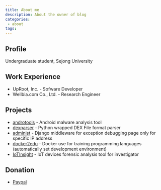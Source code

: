 ```yaml
---
title: About me
description: About the owner of blog
categories:
 - about
tags:
---
```


## Profile
Undergraduate student, Sejong University


## Work Experience
* UpRoot, Inc. - Sofware Developer
* Wellbia.com Co., Ltd. - Research Engineer

## Projects
* [androtools](https://github.com/bunseokbot/androtools) - Android malware analysis tool
* [dexparser](https://github.com/bunseokbot/dexparser) - Python wrapped DEX File format parser
* [administ](https://github.com/bunseokbot/administ) - Django middleware for exception debugging page only for specific IP address
* [docker2edu](https://github.com/bunseokbot/docker2edu) - Docker use for training programming languages (automatically set development environment)
* [IoTInsight](https://github.com/bunseokbot/iotinsight) - IoT devices forensic analysis tool for investigator


## Donation
* [Paypal](https://paypal.me/bunseokbot)
